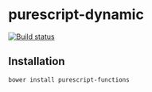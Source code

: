 # purescript-dynamic

[![Build status](https://travis-ci.org/raduom/purescript-dynamic.svg?branch=master)](https://travis-ci.org/raduom/purescript-dynamic)

## Installation

```
bower install purescript-functions

```
